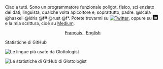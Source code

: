 Ciao a tutti.  Sono un programmatore funzionale poligot, fisico, sci
enziato dei dati, linguista, qualche volta apicoltore e, soprattutto, padre. @scala @haskell @idris @f# @rust @f*.
Potete trovarmi su [![Twitter][1.2]][1], oppure su [![LinkedIn][3.2]][3] e la mia scrittura, cioè su [Medium](https://medium.com/@glottologist).

<p align="center">
 <a href="/README_FR.md">Français </a>
 .
 <a href="/README.md">English</a>
</p>


Statistiche di GitHub

![Le lingue più usate da Glottologist](https://github-readme-stats.vercel.app/api/top-langs/?username=glottologist&count_private=true&layout=compact&langs_count=10&hide=html,css,javascript,dockerfile&theme=onedark)


![Le statistiche di GitHub di Glottologist](https://github-readme-stats.vercel.app/api?username=glottologist&show_icons=true&theme=onedark)


[1.2]: http://i.imgur.com/wWzX9uB.png (twitter icon)
[2.2]: http://i.imgur.com/9I6NRUm.png (github icon)
[3.2]: https://github.com/glottologist/glottologist/blob/main/linkedin-3-16.png (linkedin icon)

<!-- links to your social media accounts -->

[1]: https://twitter.com/theglottologist
[2]: https://github.com/Glottologist
[3]: https://www.linkedin.com/in/jasonridgwaytaylor/
[4]: https://medium.com/@glottologist


